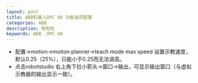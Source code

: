 ```yaml
---
layout: post
title: ABB机器人OPC UA 功能选项配置
categories: ABB
description: 啦啦啦
keywords: ABB ,OPC UA
---
```

- 配置->motion->motion planner->teach mode max speed 设置示教速度，默认0.25（25%），只能小于0.25而无法调高。
- 点击robotstudio 右上角下拉小箭头->窗口->输出，可显示输出窗口（与虚拟示教器的输出显示一致）。
